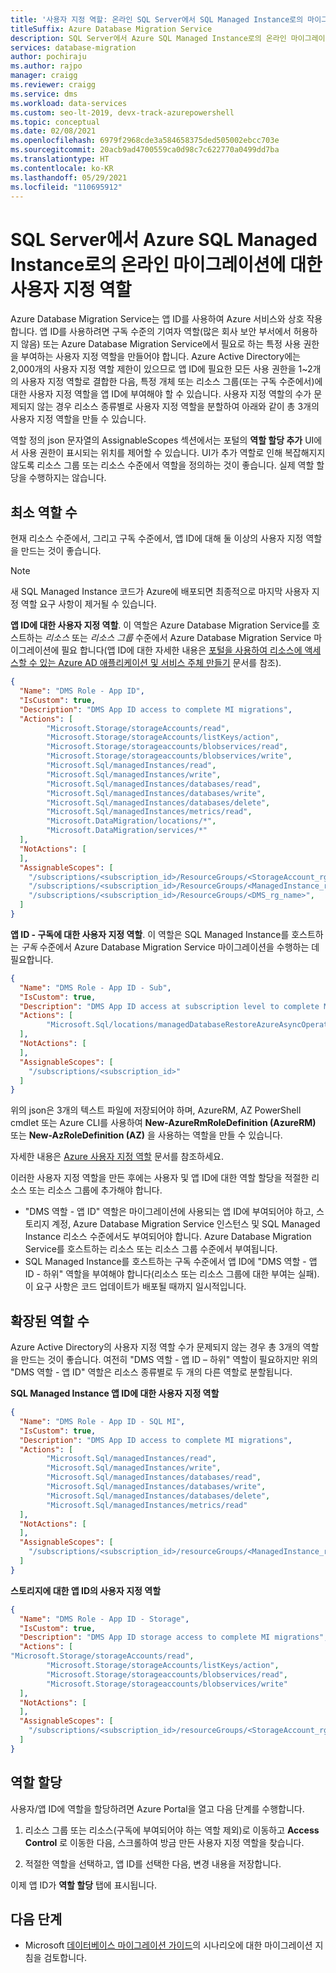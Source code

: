 ```yaml
---
title: '사용자 지정 역할: 온라인 SQL Server에서 SQL Managed Instance로의 마이그레이션'
titleSuffix: Azure Database Migration Service
description: SQL Server에서 Azure SQL Managed Instance로의 온라인 마이그레이션에 대한 사용자 지정 역할을 사용하는 방법을 알아봅니다.
services: database-migration
author: pochiraju
ms.author: rajpo
manager: craigg
ms.reviewer: craigg
ms.service: dms
ms.workload: data-services
ms.custom: seo-lt-2019, devx-track-azurepowershell
ms.topic: conceptual
ms.date: 02/08/2021
ms.openlocfilehash: 6979f2968cde3a584658375ded505002ebcc703e
ms.sourcegitcommit: 20acb9ad4700559ca0d98c7c622770a0499dd7ba
ms.translationtype: HT
ms.contentlocale: ko-KR
ms.lasthandoff: 05/29/2021
ms.locfileid: "110695912"
---
```

# <a name="custom-roles-for-sql-server-to-azure-sql-managed-instance-online-migrations"></a>SQL Server에서 Azure SQL Managed Instance로의 온라인 마이그레이션에 대한 사용자 지정 역할

Azure Database Migration Service는 앱 ID를 사용하여 Azure 서비스와 상호 작용합니다. 앱 ID를 사용하려면 구독 수준의 기여자 역할(많은 회사 보안 부서에서 허용하지 않음) 또는 Azure Database Migration Service에서 필요로 하는 특정 사용 권한을 부여하는 사용자 지정 역할을 만들어야 합니다. Azure Active Directory에는 2,000개의 사용자 지정 역할 제한이 있으므로 앱 ID에 필요한 모든 사용 권한을 1~2개의 사용자 지정 역할로 결합한 다음, 특정 개체 또는 리소스 그룹(또는 구독 수준에서)에 대한 사용자 지정 역할을 앱 ID에 부여해야 할 수 있습니다. 사용자 지정 역할의 수가 문제되지 않는 경우 리소스 종류별로 사용자 지정 역할을 분할하여 아래와 같이 총 3개의 사용자 지정 역할을 만들 수 있습니다.

역할 정의 json 문자열의 AssignableScopes 섹션에서는 포털의 **역할 할당 추가** UI에서 사용 권한이 표시되는 위치를 제어할 수 있습니다. UI가 추가 역할로 인해 복잡해지지 않도록 리소스 그룹 또는 리소스 수준에서 역할을 정의하는 것이 좋습니다. 실제 역할 할당을 수행하지는 않습니다.

## <a name="minimum-number-of-roles"></a>최소 역할 수

현재 리소스 수준에서, 그리고 구독 수준에서, 앱 ID에 대해 둘 이상의 사용자 지정 역할을 만드는 것이 좋습니다.

> [!NOTE]
> 새 SQL Managed Instance 코드가 Azure에 배포되면 최종적으로 마지막 사용자 지정 역할 요구 사항이 제거될 수 있습니다.

**앱 ID에 대한 사용자 지정 역할**. 이 역할은 Azure Database Migration Service를 호스트하는 *리소스* 또는 *리소스 그룹* 수준에서 Azure Database Migration Service 마이그레이션에 필요 합니다(앱 ID에 대한 자세한 내용은 [포털을 사용하여 리소스에 액세스할 수 있는 Azure AD 애플리케이션 및 서비스 주체 만들기](../active-directory/develop/howto-create-service-principal-portal.md) 문서를 참조).

```json
{
  "Name": "DMS Role - App ID",
  "IsCustom": true,
  "Description": "DMS App ID access to complete MI migrations",
  "Actions": [
        "Microsoft.Storage/storageAccounts/read",
        "Microsoft.Storage/storageAccounts/listKeys/action",
        "Microsoft.Storage/storageaccounts/blobservices/read",
        "Microsoft.Storage/storageaccounts/blobservices/write",
        "Microsoft.Sql/managedInstances/read",
        "Microsoft.Sql/managedInstances/write",
        "Microsoft.Sql/managedInstances/databases/read",
        "Microsoft.Sql/managedInstances/databases/write",
        "Microsoft.Sql/managedInstances/databases/delete",
        "Microsoft.Sql/managedInstances/metrics/read",
        "Microsoft.DataMigration/locations/*",
        "Microsoft.DataMigration/services/*"
  ],
  "NotActions": [
  ],
  "AssignableScopes": [
    "/subscriptions/<subscription_id>/ResourceGroups/<StorageAccount_rg_name>",
    "/subscriptions/<subscription_id>/ResourceGroups/<ManagedInstance_rg_name>",
    "/subscriptions/<subscription_id>/ResourceGroups/<DMS_rg_name>",
  ]
}
```

**앱 ID - 구독에 대한 사용자 지정 역할**. 이 역할은 SQL Managed Instance를 호스트하는 *구독* 수준에서 Azure Database Migration Service 마이그레이션을 수행하는 데 필요합니다.

```json
{
  "Name": "DMS Role - App ID - Sub",
  "IsCustom": true,
  "Description": "DMS App ID access at subscription level to complete MI migrations",
  "Actions": [
        "Microsoft.Sql/locations/managedDatabaseRestoreAzureAsyncOperation/*"
  ],
  "NotActions": [
  ],
  "AssignableScopes": [
    "/subscriptions/<subscription_id>"
  ]
}
```

위의 json은 3개의 텍스트 파일에 저장되어야 하며, AzureRM, AZ PowerShell cmdlet 또는 Azure CLI를 사용하여 **New-AzureRmRoleDefinition (AzureRM)** 또는 **New-AzRoleDefinition (AZ)** 을 사용하는 역할을 만들 수 있습니다.

자세한 내용은 [Azure 사용자 지정 역할](../role-based-access-control/custom-roles.md) 문서를 참조하세요.

이러한 사용자 지정 역할을 만든 후에는 사용자 및 앱 ID에 대한 역할 할당을 적절한 리소스 또는 리소스 그룹에 추가해야 합니다.

* "DMS 역할 - 앱 ID" 역할은 마이그레이션에 사용되는 앱 ID에 부여되어야 하고, 스토리지 계정, Azure Database Migration Service 인스턴스 및 SQL Managed Instance 리소스 수준에서도 부여되어야 합니다. Azure Database Migration Service를 호스트하는 리소스 또는 리소스 그룹 수준에서 부여됩니다.
* SQL Managed Instance를 호스트하는 구독 수준에서 앱 ID에 "DMS 역할 - 앱 ID - 하위" 역할을 부여해야 합니다(리소스 또는 리소스 그룹에 대한 부여는 실패). 이 요구 사항은 코드 업데이트가 배포될 때까지 일시적입니다.

## <a name="expanded-number-of-roles"></a>확장된 역할 수

Azure Active Directory의 사용자 지정 역할 수가 문제되지 않는 경우 총 3개의 역할을 만드는 것이 좋습니다. 여전히 "DMS 역할 - 앱 ID – 하위" 역할이 필요하지만 위의 "DMS 역할 - 앱 ID" 역할은 리소스 종류별로 두 개의 다른 역할로 분할됩니다.

**SQL Managed Instance 앱 ID에 대한 사용자 지정 역할**

```json
{
  "Name": "DMS Role - App ID - SQL MI",
  "IsCustom": true,
  "Description": "DMS App ID access to complete MI migrations",
  "Actions": [
        "Microsoft.Sql/managedInstances/read",
        "Microsoft.Sql/managedInstances/write",
        "Microsoft.Sql/managedInstances/databases/read",
        "Microsoft.Sql/managedInstances/databases/write",
        "Microsoft.Sql/managedInstances/databases/delete",
        "Microsoft.Sql/managedInstances/metrics/read"
  ],
  "NotActions": [
  ],
  "AssignableScopes": [
    "/subscriptions/<subscription_id>/resourceGroups/<ManagedInstance_rg_name>"
  ]
}
```

**스토리지에 대한 앱 ID의 사용자 지정 역할**

```json
{
  "Name": "DMS Role - App ID - Storage",
  "IsCustom": true,
  "Description": "DMS App ID storage access to complete MI migrations",
  "Actions": [
"Microsoft.Storage/storageAccounts/read",
        "Microsoft.Storage/storageAccounts/listKeys/action",
        "Microsoft.Storage/storageaccounts/blobservices/read",
        "Microsoft.Storage/storageaccounts/blobservices/write"
  ],
  "NotActions": [
  ],
  "AssignableScopes": [
    "/subscriptions/<subscription_id>/resourceGroups/<StorageAccount_rg_name>"
  ]
}
```

## <a name="role-assignment"></a>역할 할당

사용자/앱 ID에 역할을 할당하려면 Azure Portal을 열고 다음 단계를 수행합니다.

1. 리소스 그룹 또는 리소스(구독에 부여되어야 하는 역할 제외)로 이동하고 **Access Control** 로 이동한 다음, 스크롤하여 방금 만든 사용자 지정 역할을 찾습니다.

2. 적절한 역할을 선택하고, 앱 ID를 선택한 다음, 변경 내용을 저장합니다.

  이제 앱 ID가 **역할 할당** 탭에 표시됩니다.

## <a name="next-steps"></a>다음 단계

* Microsoft [데이터베이스 마이그레이션 가이드](https://datamigration.microsoft.com/)의 시나리오에 대한 마이그레이션 지침을 검토합니다.
